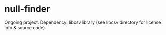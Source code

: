 # null-finder
Ongoing project.
Dependency: libcsv library (see libcsv directory for license info & source code).
